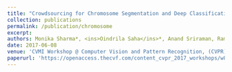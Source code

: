 ```yaml
---
title: "Crowdsourcing for Chromosome Segmentation and Deep Classification"
collection: publications
permalink: /publication/chromosome
excerpt: 
authors: Monika Sharma*, <ins>Oindrila Saha</ins>*, Anand Sriraman, Ramya Hebbalaguppe, Lovekesh Vig and Shirish Karande
date: 2017-06-08
venue: 'CVMI Workshop @ Computer Vision and Pattern Recognition, (CVPR)'
paperurl: 'https://openaccess.thecvf.com/content_cvpr_2017_workshops/w8/papers/Sharma_Crowdsourcing_for_Chromosome_CVPR_2017_paper.pdf'
---
```


